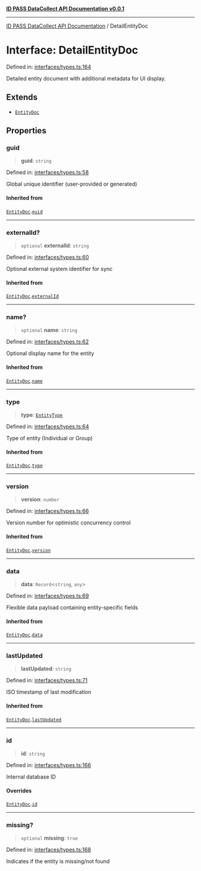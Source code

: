 [**ID PASS DataCollect API Documentation v0.0.1**](../README.md)

***

[ID PASS DataCollect API Documentation](../globals.md) / DetailEntityDoc

# Interface: DetailEntityDoc

Defined in: [interfaces/types.ts:164](https://github.com/idpass/idpass-data-collect/blob/main/packages/datacollect/src/interfaces/types.ts#L164)

Detailed entity document with additional metadata for UI display.

## Extends

- [`EntityDoc`](EntityDoc.md)

## Properties

### guid

> **guid**: `string`

Defined in: [interfaces/types.ts:58](https://github.com/idpass/idpass-data-collect/blob/main/packages/datacollect/src/interfaces/types.ts#L58)

Global unique identifier (user-provided or generated)

#### Inherited from

[`EntityDoc`](EntityDoc.md).[`guid`](EntityDoc.md#guid)

***

### externalId?

> `optional` **externalId**: `string`

Defined in: [interfaces/types.ts:60](https://github.com/idpass/idpass-data-collect/blob/main/packages/datacollect/src/interfaces/types.ts#L60)

Optional external system identifier for sync

#### Inherited from

[`EntityDoc`](EntityDoc.md).[`externalId`](EntityDoc.md#externalid)

***

### name?

> `optional` **name**: `string`

Defined in: [interfaces/types.ts:62](https://github.com/idpass/idpass-data-collect/blob/main/packages/datacollect/src/interfaces/types.ts#L62)

Optional display name for the entity

#### Inherited from

[`EntityDoc`](EntityDoc.md).[`name`](EntityDoc.md#name)

***

### type

> **type**: [`EntityType`](../enumerations/EntityType.md)

Defined in: [interfaces/types.ts:64](https://github.com/idpass/idpass-data-collect/blob/main/packages/datacollect/src/interfaces/types.ts#L64)

Type of entity (Individual or Group)

#### Inherited from

[`EntityDoc`](EntityDoc.md).[`type`](EntityDoc.md#type)

***

### version

> **version**: `number`

Defined in: [interfaces/types.ts:66](https://github.com/idpass/idpass-data-collect/blob/main/packages/datacollect/src/interfaces/types.ts#L66)

Version number for optimistic concurrency control

#### Inherited from

[`EntityDoc`](EntityDoc.md).[`version`](EntityDoc.md#version)

***

### data

> **data**: `Record`\<`string`, `any`\>

Defined in: [interfaces/types.ts:69](https://github.com/idpass/idpass-data-collect/blob/main/packages/datacollect/src/interfaces/types.ts#L69)

Flexible data payload containing entity-specific fields

#### Inherited from

[`EntityDoc`](EntityDoc.md).[`data`](EntityDoc.md#data)

***

### lastUpdated

> **lastUpdated**: `string`

Defined in: [interfaces/types.ts:71](https://github.com/idpass/idpass-data-collect/blob/main/packages/datacollect/src/interfaces/types.ts#L71)

ISO timestamp of last modification

#### Inherited from

[`EntityDoc`](EntityDoc.md).[`lastUpdated`](EntityDoc.md#lastupdated)

***

### id

> **id**: `string`

Defined in: [interfaces/types.ts:166](https://github.com/idpass/idpass-data-collect/blob/main/packages/datacollect/src/interfaces/types.ts#L166)

Internal database ID

#### Overrides

[`EntityDoc`](EntityDoc.md).[`id`](EntityDoc.md#id)

***

### missing?

> `optional` **missing**: `true`

Defined in: [interfaces/types.ts:168](https://github.com/idpass/idpass-data-collect/blob/main/packages/datacollect/src/interfaces/types.ts#L168)

Indicates if the entity is missing/not found
